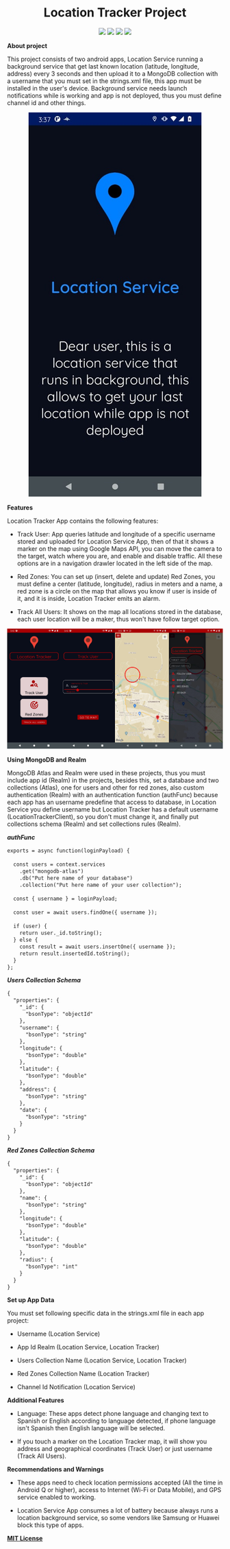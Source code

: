 <h1 align="center">Location Tracker Project</h1>

<p align="center">  
  <img src="https://img.shields.io/badge/Java-ED8B00?style=for-the-badge&logo=java&logoColor=white" />
  <img src="https://img.shields.io/badge/MongoDB-4EA94B?style=for-the-badge&logo=mongodb&logoColor=white" />
  <img src="https://img.shields.io/badge/Android_Studio-3DDC84?style=for-the-badge&logo=android-studio&logoColor=white" />
  <img src="https://img.shields.io/badge/Android-3DDC84?style=for-the-badge&logo=android&logoColor=white" />
</p>

**About project**

This project consists of two android apps, Location Service running a background service that get last known location (latitude, longitude, address) every 3 seconds and then upload it to a MongoDB collection with a username that you must set in the strings.xml file, this app must be installed in the user's device. Background service needs launch notifications while is working and app is not deployed, thus you must define channel id and other things.

<p align="center">
  <img src="https://raw.githubusercontent.com/ProzTock/LocationTrackerProject/master/UI_Pictures/Location_Service_App_UI.jpeg">
</p>

**Features**

Location Tracker App contains the following features:
- Track User: App queries latitude and longitude of a specific username stored and uploaded for Location Service App, then of that it shows a marker on the map using Google Maps API, you can move the camera to the target, watch where you are, and enable and disable traffic. All these options are in a navigation drawler located in the left side of the map. 

- Red Zones: You can set up (insert, delete and update) Red Zones, you must define a center (latitude, longitude), radius in meters and a name, a red zone is a circle on the map that allows you know if user is inside of it, and it is inside, Location Tracker emits an alarm.

- Track All Users: It shows on the map all locations stored in the database, each user location will be a maker, thus won't have follow target option.

<p align="center">
  <img src="https://raw.githubusercontent.com/ProzTock/LocationTrackerProject/master/UI_Pictures/Location_Tracker_App_UI.png">
</p>

**Using MongoDB and Realm**

MongoDB Atlas and Realm were used in these projects, thus you must include app id (Realm) in the projects, besides this, set a database and two collections (Atlas), one for users and other for red zones, also custom authentication (Realm) with an authentication function (authFunc) because each app has an username predefine that access to database, in Location Service you define username but Location Tracker has a default username (LocationTrackerClient), so you don't must change it, and finally put collections schema (Realm) and set collections rules (Realm).

***authFunc***

    exports = async function(loginPayload) {
    
      const users = context.services
        .get("mongodb-atlas")
        .db("Put here name of your database")
        .collection("Put here name of your user collection");
    
      const { username } = loginPayload;
    
      const user = await users.findOne({ username });
    
      if (user) {
        return user._id.toString();
      } else {
        const result = await users.insertOne({ username });
        return result.insertedId.toString();
      }
    };

***Users Collection Schema***

    {
      "properties": {
        "_id": {
          "bsonType": "objectId"
        },
        "username": {
          "bsonType": "string"
        },
        "longitude": {
          "bsonType": "double"
        },
        "latitude": {
          "bsonType": "double"
        },
        "address": {
          "bsonType": "string"
        },
        "date": {
          "bsonType": "string"
        }
      }
    }

***Red Zones Collection Schema***

    {
      "properties": {
        "_id": {
          "bsonType": "objectId"
        },
        "name": {
          "bsonType": "string"
        },
        "longitude": {
          "bsonType": "double"
        },
        "latitude": {
          "bsonType": "double"
        },
        "radius": {
          "bsonType": "int"
        }
      }
    }

**Set up App Data**

You must set following specific data in the strings.xml file in each app project:
- Username (Location Service)

- App Id Realm (Location Service, Location Tracker)

- Users Collection Name (Location Service, Location Tracker)

- Red Zones Collection Name (Location Tracker)

- Channel Id Notification (Location Service)

**Additional Features**
- Language: These apps detect phone language and changing text to Spanish or English according to language detected, if phone language isn't Spanish then English language will be selected.

- If you touch a marker on the Location Tracker map, it will show you address and geographical coordinates (Track User) or just username (Track All Users). 

**Recommendations and Warnings**

- These apps need to check location permissions accepted (All the time in Android Q or higher), access to Internet (Wi-Fi or Data Mobile), and GPS service enabled to working.

- Location Service App consumes a lot of battery because always runs a location background service, so some vendors like Samsung or Huawei block this type of apps.

<a href="https://github.com/ProzTock/LocationTrackerProject/blob/main/LICENSE"><b>MIT License<b></a>

